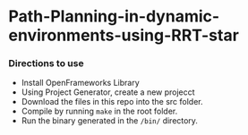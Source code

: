 # Path-Planning-in-dynamic-environments-using-RRT-star

### Directions to use
- Install OpenFrameworks Library
- Using Project Generator, create a new projecct
- Download the files in this repo into the src folder.
- Compile by running `make` in the root folder.
- Run the binary generated in the `/bin/` directory.
